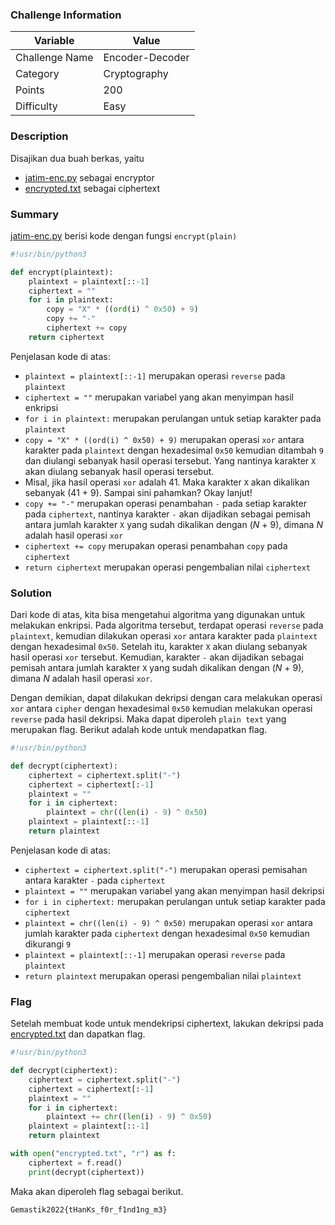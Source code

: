 ### Challenge Information

| Variable       | Value           |
|----------------|-----------------|
| Challenge Name | Encoder-Decoder |
| Category       | Cryptography    |
| Points         | 200             |
| Difficulty     | Easy            |

### Description
Disajikan dua buah berkas, yaitu
* [jatim-enc.py](jatim-enc.py) sebagai encryptor
* [encrypted.txt](encrypted.txt) sebagai ciphertext

### Summary
[jatim-enc.py](jatim-enc.py) berisi kode dengan fungsi `encrypt(plain)`
```python
#!usr/bin/python3

def encrypt(plaintext):
    plaintext = plaintext[::-1]
    ciphertext = ""
    for i in plaintext:
        copy = "X" * ((ord(i) ^ 0x50) + 9)
        copy += "-"
        ciphertext += copy
    return ciphertext
```
Penjelasan kode di atas:
* `plaintext = plaintext[::-1]` merupakan operasi `reverse` pada `plaintext`
* `ciphertext = ""` merupakan variabel yang akan menyimpan hasil enkripsi
* `for i in plaintext:` merupakan perulangan untuk setiap karakter pada `plaintext`
* `copy = "X" * ((ord(i) ^ 0x50) + 9)` merupakan operasi `xor` antara karakter pada `plaintext` dengan hexadesimal `0x50` kemudian ditambah `9` dan diulangi sebanyak hasil operasi tersebut. Yang nantinya karakter `X` akan diulang sebanyak hasil operasi tersebut.
* Misal, jika hasil operasi `xor` adalah 41. Maka karakter `X` akan dikalikan sebanyak (41 + 9). Sampai sini pahamkan? Okay lanjut!
* `copy += "-"` merupakan operasi penambahan `-` pada setiap karakter pada `ciphertext`, nantinya karakter `-` akan dijadikan sebagai pemisah antara jumlah karakter `X` yang sudah dikalikan dengan (_N_ + 9), dimana _N_ adalah hasil operasi `xor`
* `ciphertext += copy` merupakan operasi penambahan `copy` pada `ciphertext`
* `return ciphertext` merupakan operasi pengembalian nilai `ciphertext`

### Solution 
Dari kode di atas, kita bisa mengetahui algoritma yang digunakan untuk melakukan enkripsi. Pada algoritma tersebut, terdapat operasi `reverse` pada `plaintext`, kemudian dilakukan operasi `xor` antara karakter pada `plaintext` dengan hexadesimal `0x50`. Setelah itu, karakter `X` akan diulang sebanyak hasil operasi `xor` tersebut. Kemudian, karakter `-` akan dijadikan sebagai pemisah antara jumlah karakter `X` yang sudah dikalikan dengan (_N_ + 9), dimana _N_ adalah hasil operasi `xor`.

Dengan demikian, dapat dilakukan dekripsi dengan cara melakukan operasi `xor` antara `cipher` dengan hexadesimal `0x50` kemudian melakukan operasi `reverse` pada hasil dekripsi. Maka dapat diperoleh `plain text` yang merupakan flag. Berikut adalah kode untuk mendapatkan flag.
```python
#!usr/bin/python3

def decrypt(ciphertext):
    ciphertext = ciphertext.split("-")
    ciphertext = ciphertext[:-1]
    plaintext = ""
    for i in ciphertext:
        plaintext = chr((len(i) - 9) ^ 0x50)
    plaintext = plaintext[::-1]
    return plaintext
```
Penjelasan kode di atas:
* `ciphertext = ciphertext.split("-")` merupakan operasi pemisahan antara karakter `-` pada `ciphertext`
* `plaintext = ""` merupakan variabel yang akan menyimpan hasil dekripsi
* `for i in ciphertext:` merupakan perulangan untuk setiap karakter pada `ciphertext`
* `plaintext = chr((len(i) - 9) ^ 0x50)` merupakan operasi `xor` antara jumlah karakter pada `ciphertext` dengan hexadesimal `0x50` kemudian dikurangi `9`
* `plaintext = plaintext[::-1]` merupakan operasi `reverse` pada `plaintext`
* `return plaintext` merupakan operasi pengembalian nilai `plaintext`

### Flag
Setelah membuat kode untuk mendekripsi ciphertext, lakukan dekripsi pada [encrypted.txt](encrypted.txt) dan dapatkan flag.
```python
#!usr/bin/python3

def decrypt(ciphertext):
    ciphertext = ciphertext.split("-")
    ciphertext = ciphertext[:-1]
    plaintext = ""
    for i in ciphertext:
        plaintext += chr((len(i) - 9) ^ 0x50)
    plaintext = plaintext[::-1]
    return plaintext

with open("encrypted.txt", "r") as f:
    ciphertext = f.read()
    print(decrypt(ciphertext))
```
Maka akan diperoleh flag sebagai berikut.
```
Gemastik2022{tHanKs_f0r_f1nd1ng_m3}
```
